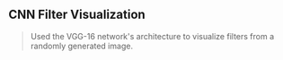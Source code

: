 ## CNN Filter Visualization
>Used the VGG-16 network's architecture to visualize filters from a randomly generated image.
